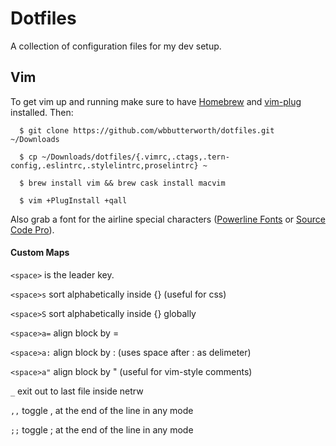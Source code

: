 # Dotfiles

A collection of configuration files for my dev setup.

## Vim

To get vim up and running make sure to have [Homebrew](https://brew.sh/) and
[vim-plug](https://github.com/junegunn/vim-plug) installed. Then:

```
  $ git clone https://github.com/wbbutterworth/dotfiles.git ~/Downloads

  $ cp ~/Downloads/dotfiles/{.vimrc,.ctags,.tern-config,.eslintrc,.stylelintrc,proselintrc} ~

  $ brew install vim && brew cask install macvim

  $ vim +PlugInstall +qall
```

Also grab a font for the airline special characters ([Powerline
Fonts](https://github.com/powerline/fonts) or [Source Code
Pro](https://github.com/adobe-fonts/source-code-pro)).

#### Custom Maps

```<space>``` is the leader key.

```<space>s``` sort alphabetically inside {} (useful for css)  

```<space>S``` sort alphabetically inside {} globally  

```<space>a=``` align block by =  

```<space>a:``` align block by : (uses space after : as delimeter)  

```<space>a"``` align block by " (useful for vim-style comments)  

```_``` exit out to last file inside netrw  

```,,``` toggle , at the end of the line in any mode  

```;;``` toggle ; at the end of the line in any mode  
